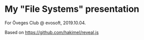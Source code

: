 # My "File Systems" presentation

For Öveges Club @ evosoft, 2019.10.04.

Based on https://github.com/hakimel/reveal.js
